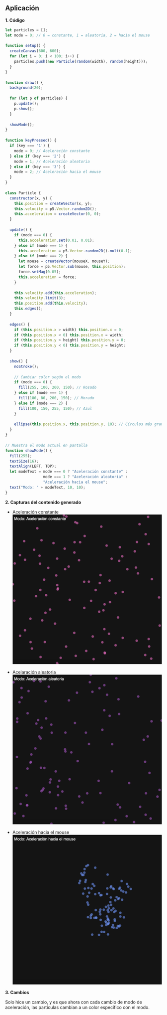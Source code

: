 ## Aplicación

**1. Código**

```js
let particles = [];
let mode = 0; // 0 = constante, 1 = aleatoria, 2 = hacia el mouse

function setup() {
  createCanvas(600, 600);
  for (let i = 0; i < 100; i++) {
    particles.push(new Particle(random(width), random(height)));
  }
}

function draw() {
  background(20);
  
  for (let p of particles) {
    p.update();
    p.show();
  }

  showMode();
}

function keyPressed() {
  if (key === '1') {
    mode = 0; // Aceleración constante
  } else if (key === '2') {
    mode = 1; // Aceleración aleatoria
  } else if (key === '3') {
    mode = 2; // Aceleración hacia el mouse
  }
}

class Particle {
  constructor(x, y) {
    this.position = createVector(x, y);
    this.velocity = p5.Vector.random2D();
    this.acceleration = createVector(0, 0);
  }

  update() {
    if (mode === 0) {
      this.acceleration.set(0.01, 0.01);
    } else if (mode === 1) {
      this.acceleration = p5.Vector.random2D().mult(0.1);
    } else if (mode === 2) {
      let mouse = createVector(mouseX, mouseY);
      let force = p5.Vector.sub(mouse, this.position);
      force.setMag(0.05);
      this.acceleration = force;
    }

    this.velocity.add(this.acceleration);
    this.velocity.limit(3);
    this.position.add(this.velocity);
    this.edges();
  }

  edges() {
    if (this.position.x > width) this.position.x = 0;
    if (this.position.x < 0) this.position.x = width;
    if (this.position.y > height) this.position.y = 0;
    if (this.position.y < 0) this.position.y = height;
  }

  show() {
    noStroke();
    
    // Cambiar color según el modo
    if (mode === 0) {
      fill(255, 100, 200, 150); // Rosado
    } else if (mode === 1) {
      fill(180, 80, 200, 150); // Morado
    } else if (mode === 2) {
      fill(100, 150, 255, 150); // Azul
    }

    ellipse(this.position.x, this.position.y, 10); // Círculos más grandes
  }
}

// Muestra el modo actual en pantalla
function showMode() {
  fill(255);
  textSize(16);
  textAlign(LEFT, TOP);
  let modeText = mode === 0 ? "Aceleración constante" :
                 mode === 1 ? "Aceleración aleatoria" :
                 "Aceleración hacia el mouse";
  text("Modo: " + modeText, 10, 10);
}
```

**2. Capturas del contenido generado**

  - Aceleración constante
  ![Resultado codigo sesgo a la derecha](../../../../assets/Act10U2_1.png) 

  - Acelaración aleatoria
  ![Resultado codigo sesgo a la derecha](../../../../assets/Act10U2_2.png)

  - Aceleración hacia el mouse
  ![Resultado codigo sesgo a la derecha](../../../../assets/Act10U2_3.png)

**3. Cambios**

Solo hice un cambio, y es que ahora con cada cambio de modo de aceleración, las partículas cambian a un color específico con el modo.
